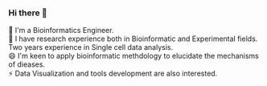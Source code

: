 ### Hi there 👋
🔭 I'm a Bioinformatics Engineer.  
🌱 I have research experience both in Bioinformatic and Experimental fields. Two years experience in Single cell data analysis.  
😄 I'm keen to apply bioinformatic methdology to elucidate the mechanisms of dieases.  
⚡ Data Visualization and tools development are also interested.

<!--
**xyifan97/xyifan97** is a ✨ _special_ ✨ repository because its `README.md` (this file) appears on your GitHub profile.

Here are some ideas to get you started:

-  I’m currently working on ...
- 🌱 I’m currently learning ...
- 👯 I’m looking to collaborate on ...
- 🤔 I’m looking for help with ...
- 💬 Ask me about ...
- 📫 How to reach me: ...
- 😄 Pronouns: ...
- ⚡ Fun fact: ...
-->
